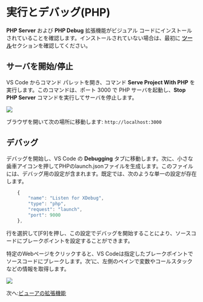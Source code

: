 # 実行とデバッグ(PHP)

**PHP Server** および **PHP Debug** 拡張機能がビジュアル コードにインストールされていることを確認します。インストールされていない場合は、最初に [**ツール**](/ja_jp/environment/tools/php)セクションを確認してください。

## サーバを開始/停止

VS Code からコマンド パレットを開き、コマンド **Serve Project With PHP** を実行します。このコマンドは、ポート 3000 で PHP サーバを起動し、**Stop PHP Server** コマンドを実行してサーバを停止します。

![](_media/php/vs_code_debug.png) 

ブラウザを開いて次の場所に移動します: `http://localhost:3000`


## デバッグ
デバッグを開始し、VS Code の **Debugging** タブに移動します。次に、小さな歯車アイコンを押してPHPのlaunch.jsonファイルを生成します。このファイルには、デバッグ用の設定が含まれます。既定では、次のような単一の設定が存在します。

```javascript
    {
        "name": "Listen for XDebug",
        "type": "php",
        "request": "launch",
        "port": 9000
    },
```
行を選択して\[F9]を押し、この設定でデバッグを開始することにより、ソースコードにブレークポイントを設定することができます。

特定のWebページをクリックすると、VS Codeは指定したブレークポイントでソースコードにブレークします。次’に、左側のペインで変数やコールスタックなどの情報を取得します。


![](_media/php/vs_code_debug.gif) 


次へ:[ビューアの拡張機能](/ja_jp/tutorials/extensions)